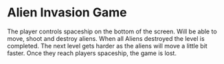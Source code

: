 # Alien Invasion Game

The player controls spaceship on the bottom of the screen. Will be able to move, shoot and destroy aliens. When all Aliens destroyed the level is completed. 
The next level gets harder as the aliens will move a little bit faster. Once they reach players spaceship, the game is lost.